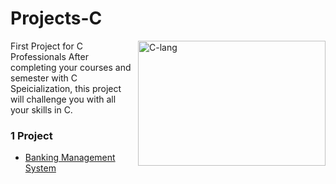 # Projects-C
<p>
<a> <img src="https://dev.to/surajondev/is-c-most-underrated-programming-language-1bhn.gif" alt="C-lang" height="200" width="300" align="right"> </a>
<a>First Project for C Professionals
After completing your courses and semester with C Speicialization, this project will challenge you with all your skills in C. </a></p>

### 1 Project 
- [Banking Management System](https://github.com/hmarshmello/Projects-C-/blob/main/bankmanagementsystem.c)
